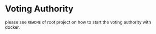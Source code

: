 # Voting Authority

please see `README` of root project on how to start the voting authority with docker.
